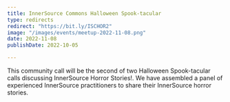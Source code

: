 ```yaml
---
title: InnerSource Commons Halloween Spook-tacular
type: redirects
redirect: "https://bit.ly/ISCHOR2"
image: "/images/events/meetup-2022-11-08.png"
date: 2022-11-08
publishDate: 2022-10-05

---
```


This community call will be the second of two Halloween Spook-tacular calls discussing InnerSource Horror Stories!. We have assembled a panel of experienced InnerSource practitioners to share their InnerSource horror stories. 
